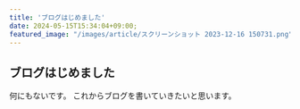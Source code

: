 ```yaml
---
title: 'ブログはじめました'
date: 2024-05-15T15:34:04+09:00;
featured_image: "/images/article/スクリーンショット 2023-12-16 150731.png"
---
```


## ブログはじめました

何にもないです。
これからブログを書いていきたいと思います。